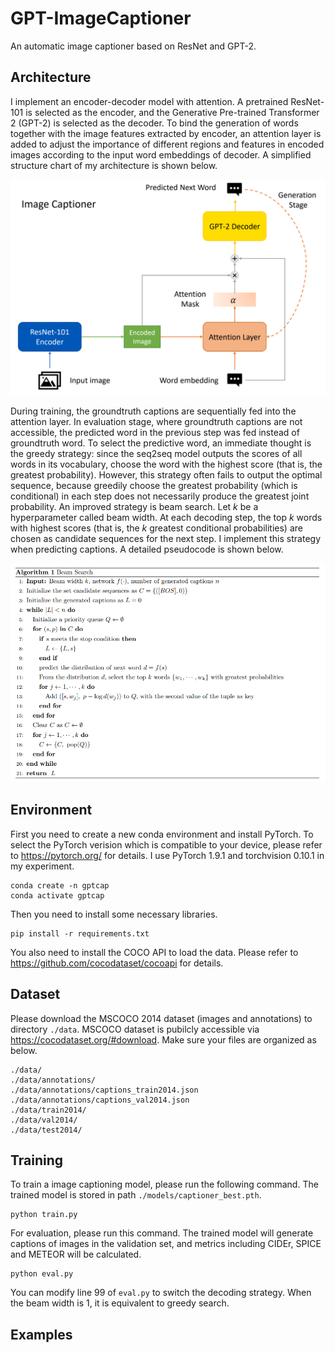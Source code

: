 # GPT-ImageCaptioner
An automatic image captioner based on ResNet and GPT-2.

## Architecture
I implement an encoder-decoder model with attention. A pretrained ResNet-101 is selected as the encoder, and the Generative Pre-trained Transformer 2 (GPT-2) is selected as the decoder. To bind the generation of words together with the image features extracted by encoder, an attention layer is added to adjust the importance of different regions and features in encoded images according to the input word embeddings of decoder. A simplified structure chart of my architecture is shown below.

<img src='figs/architecture.png' width='600'/>

During training, the groundtruth captions are sequentially fed into the attention layer. In evaluation stage, where groundtruth captions are not accessible, the predicted word in the previous step was fed instead of groundtruth word. To select the predictive word, an immediate thought is the greedy strategy: since the seq2seq model outputs the scores of all words in its vocabulary, choose the word with the highest score (that is, the greatest probability). However, this strategy often fails to output the optimal sequence, because greedily choose the greatest probability (which is conditional) in each step does not necessarily produce the greatest joint probability. An improved strategy is beam search. Let $k$ be a hyperparameter called beam width. At each decoding step, the top $k$ words with highest scores (that is, the $k$ greatest conditional probabilities) are chosen as candidate sequences for the next step. I implement this strategy when predicting captions. A detailed pseudocode is shown below.

<img src='figs/beamsearch.png' width='750'/>

## Environment
First you need to create a new conda environment and install PyTorch. To select the PyTorch verision which is compatible to your device, please refer to <https://pytorch.org/> for details. I use PyTorch 1.9.1 and torchvision 0.10.1 in my experiment.

```
conda create -n gptcap
conda activate gptcap
```

Then you need to install some necessary libraries.
```
pip install -r requirements.txt
```
You also need to install the COCO API to load the data. Please refer to <https://github.com/cocodataset/cocoapi> for details.

## Dataset
Please download the MSCOCO 2014 dataset (images and annotations) to directory ```./data```. MSCOCO dataset is pubilcly accessible via <https://cocodataset.org/#download>. Make sure your files are organized as below.
```
./data/
./data/annotations/
./data/annotations/captions_train2014.json
./data/annotations/captions_val2014.json
./data/train2014/
./data/val2014/
./data/test2014/
```

## Training
To train a image captioning model, please run the following command. The trained model is stored in path ```./models/captioner_best.pth```.
```
python train.py
```

For evaluation, please run this command. The trained model will generate captions of images in the validation set, and metrics including CIDEr, SPICE and METEOR will be calculated.
```
python eval.py
```
You can modify line 99 of ```eval.py``` to switch the decoding strategy. When the beam width is 1, it is equivalent to greedy search.

## Examples


